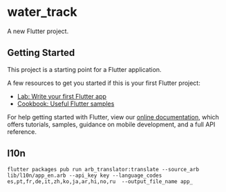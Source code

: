 # water_track

A new Flutter project.

## Getting Started

This project is a starting point for a Flutter application.

A few resources to get you started if this is your first Flutter project:

- [Lab: Write your first Flutter app](https://flutter.dev/docs/get-started/codelab)
- [Cookbook: Useful Flutter samples](https://flutter.dev/docs/cookbook)

For help getting started with Flutter, view our
[online documentation](https://flutter.dev/docs), which offers tutorials,
samples, guidance on mobile development, and a full API reference.

## l10n
```
flutter packages pub run arb_translator:translate --source_arb lib/l10n/app_en.arb --api_key key --language_codes es,pt,fr,de,it,zh,ko,ja,ar,hi,no,ru  --output_file_name app_
```